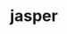 ---
title: "jasper"
layout: cache
categories: [package, develop]
meta: {"compilers": ["gcc@11.4.0", "gcc@12.4.0", "gcc@7.3.1", "gcc@9.4.0", "intel-oneapi-compilers@2024.1.0", "intel-oneapi-compilers@2025.1.0"], "num_specs": 30, "num_specs_by_stack": {"aws-isc": 1, "aws-isc-aarch64": 1, "aws-pcluster-neoverse_v1": 4, "aws-pcluster-x86_64_v4": 8, "e4s": 6, "e4s-neoverse_v1": 4, "e4s-oneapi": 4, "e4s-power": 2, "root": 30}, "oss": ["amzn2", "ubuntu20.04", "ubuntu22.04"], "platforms": ["linux"], "stacks": ["aws-isc", "aws-isc-aarch64", "aws-pcluster-neoverse_v1", "aws-pcluster-x86_64_v4", "e4s", "e4s-neoverse_v1", "e4s-oneapi", "e4s-power", "root"], "targets": ["aarch64", "neoverse_v1", "ppc64le", "x86_64_v3", "x86_64_v4"], "versions": ["2.0.32", "4.2.4"]}
spec_details: [{"compiler": "intel-oneapi-compilers@2024.1.0", "hash": "4m22ga4ydiedvnmsh3vzaibra64jk2cb", "os": "amzn2", "platform": "linux", "size": "-", "stacks": ["aws-pcluster-x86_64_v4", "root"], "target": "x86_64_v3", "variants": ["build_system=cmake", "build_type=Release", "generator=make", "~ipo", "+jpeg", "~opengl", "+shared"], "versions": ["4.2.4"]}, {"compiler": "gcc@12.4.0", "hash": "4o45fh22voizb6jm5i7sf7iab4mbd5cu", "os": "amzn2", "platform": "linux", "size": "-", "stacks": ["aws-pcluster-neoverse_v1", "root"], "target": "neoverse_v1", "variants": ["build_system=cmake", "build_type=Release", "generator=make", "~ipo", "+jpeg", "~opengl", "+shared"], "versions": ["4.2.4"]}, {"compiler": "gcc@11.4.0", "hash": "64v6rien2ljwayfwed4ezzxjb54oza6y", "os": "ubuntu22.04", "platform": "linux", "size": "-", "stacks": ["e4s", "root"], "target": "x86_64_v3", "variants": ["build_system=cmake", "build_type=Release", "generator=make", "~ipo", "+jpeg", "~opengl", "+shared"], "versions": ["4.2.4"]}, {"compiler": "gcc@11.4.0", "hash": "7b7jpaxvu6rd6mxjo332trheutgpjbjz", "os": "ubuntu22.04", "platform": "linux", "size": "-", "stacks": ["e4s", "root"], "target": "x86_64_v3", "variants": ["build_system=cmake", "build_type=Release", "generator=make", "~ipo", "+jpeg", "~opengl", "+shared"], "versions": ["2.0.32"]}, {"compiler": "gcc@11.4.0", "hash": "7cjuubszi5yziwgflfleiaqvilmpqlon", "os": "ubuntu22.04", "platform": "linux", "size": "-", "stacks": ["e4s", "root"], "target": "x86_64_v3", "variants": ["build_system=cmake", "build_type=Release", "generator=make", "~ipo", "+jpeg", "~opengl", "+shared"], "versions": ["2.0.32"]}, {"compiler": "intel-oneapi-compilers@2025.1.0", "hash": "7kf72n2pgk2nb6dvdyple6fm62xdz7xo", "os": "ubuntu22.04", "platform": "linux", "size": "-", "stacks": ["e4s-oneapi", "root"], "target": "x86_64_v3", "variants": ["build_system=cmake", "build_type=Release", "generator=make", "~ipo", "+jpeg", "~opengl", "+shared"], "versions": ["4.2.4"]}, {"compiler": "gcc@11.4.0", "hash": "aqdo3aga7uzuuzih3yrxviwenytqrwix", "os": "ubuntu22.04", "platform": "linux", "size": "-", "stacks": ["e4s-neoverse_v1", "root"], "target": "neoverse_v1", "variants": ["build_system=cmake", "build_type=Release", "generator=make", "~ipo", "+jpeg", "~opengl", "+shared"], "versions": ["4.2.4"]}, {"compiler": "gcc@11.4.0", "hash": "dhor2sk376u5d7hs53tvmjiuypnvb7l5", "os": "ubuntu22.04", "platform": "linux", "size": "-", "stacks": ["e4s-neoverse_v1", "root"], "target": "neoverse_v1", "variants": ["build_system=cmake", "build_type=Release", "generator=make", "~ipo", "+jpeg", "~opengl", "+shared"], "versions": ["4.2.4"]}, {"compiler": "intel-oneapi-compilers@2024.1.0", "hash": "ecqctaihxldt2dc6hvxaachsdxh2hei2", "os": "amzn2", "platform": "linux", "size": "-", "stacks": ["aws-pcluster-x86_64_v4", "root"], "target": "x86_64_v3", "variants": ["build_system=cmake", "build_type=Release", "generator=make", "~ipo", "+jpeg", "~opengl", "+shared"], "versions": ["4.2.4"]}, {"compiler": "gcc@12.4.0", "hash": "ew3awfdet5ffg466kmtxk6x36vghiswe", "os": "amzn2", "platform": "linux", "size": "-", "stacks": ["aws-pcluster-neoverse_v1", "root"], "target": "neoverse_v1", "variants": ["build_system=cmake", "build_type=Release", "generator=make", "~ipo", "+jpeg", "~opengl", "+shared"], "versions": ["4.2.4"]}, {"compiler": "intel-oneapi-compilers@2024.1.0", "hash": "gqfqwrhytz3zampvgbnl6546ikd5z4oj", "os": "amzn2", "platform": "linux", "size": "-", "stacks": ["aws-pcluster-x86_64_v4", "root"], "target": "x86_64_v4", "variants": ["build_system=cmake", "build_type=Release", "generator=make", "~ipo", "+jpeg", "~opengl", "+shared"], "versions": ["4.2.4"]}, {"compiler": "gcc@11.4.0", "hash": "jqz66c3hk345qmj6jd3275qzcc6mothz", "os": "ubuntu22.04", "platform": "linux", "size": "-", "stacks": ["e4s-neoverse_v1", "root"], "target": "neoverse_v1", "variants": ["build_system=cmake", "build_type=Release", "generator=make", "~ipo", "+jpeg", "~opengl", "+shared"], "versions": ["2.0.32"]}, {"compiler": "gcc@11.4.0", "hash": "kqefjyz2cuejz2g6qubflql6egooro6a", "os": "ubuntu22.04", "platform": "linux", "size": "-", "stacks": ["e4s", "root"], "target": "x86_64_v3", "variants": ["build_system=cmake", "build_type=Release", "generator=make", "~ipo", "+jpeg", "~opengl", "+shared"], "versions": ["4.2.4"]}, {"compiler": "gcc@7.3.1", "hash": "l5kkbxcnczp6dewo5epaqnivqhflefby", "os": "amzn2", "platform": "linux", "size": "-", "stacks": ["aws-isc-aarch64", "root"], "target": "aarch64", "variants": ["build_system=cmake", "build_type=Release", "generator=make", "~ipo", "+jpeg", "~opengl", "+shared"], "versions": ["4.2.4"]}, {"compiler": "gcc@12.4.0", "hash": "m7njftwylrxnngszngbb3vpdhgpii2w6", "os": "amzn2", "platform": "linux", "size": "-", "stacks": ["aws-pcluster-neoverse_v1", "root"], "target": "neoverse_v1", "variants": ["build_system=cmake", "build_type=Release", "generator=make", "~ipo", "+jpeg", "~opengl", "+shared"], "versions": ["4.2.4"]}, {"compiler": "intel-oneapi-compilers@2025.1.0", "hash": "nhousx3wz3z4nuqkpqani32m4p5erjlc", "os": "ubuntu22.04", "platform": "linux", "size": "-", "stacks": ["e4s-oneapi", "root"], "target": "x86_64_v3", "variants": ["build_system=cmake", "build_type=Release", "generator=make", "~ipo", "+jpeg", "~opengl", "+shared"], "versions": ["4.2.4"]}, {"compiler": "intel-oneapi-compilers@2024.1.0", "hash": "prb26hdak7ttbuiit5wn3vvb3a57hwwj", "os": "amzn2", "platform": "linux", "size": "-", "stacks": ["aws-pcluster-x86_64_v4", "root"], "target": "x86_64_v4", "variants": ["build_system=cmake", "build_type=Release", "generator=make", "~ipo", "+jpeg", "~opengl", "+shared"], "versions": ["4.2.4"]}, {"compiler": "intel-oneapi-compilers@2024.1.0", "hash": "q4i4zpq6vyvhmtdhcnx7xpv6c5a4j4zc", "os": "amzn2", "platform": "linux", "size": "-", "stacks": ["aws-pcluster-x86_64_v4", "root"], "target": "x86_64_v4", "variants": ["build_system=cmake", "build_type=Release", "generator=make", "~ipo", "+jpeg", "~opengl", "+shared"], "versions": ["4.2.4"]}, {"compiler": "gcc@12.4.0", "hash": "qxmdkpfnkmmbwcac2c4awz5oerh2has2", "os": "amzn2", "platform": "linux", "size": "-", "stacks": ["aws-pcluster-neoverse_v1", "root"], "target": "neoverse_v1", "variants": ["build_system=cmake", "build_type=Release", "generator=make", "~ipo", "+jpeg", "~opengl", "+shared"], "versions": ["4.2.4"]}, {"compiler": "intel-oneapi-compilers@2024.1.0", "hash": "re5rmrapgudzktxvw2pesggo545xhirj", "os": "amzn2", "platform": "linux", "size": "-", "stacks": ["aws-pcluster-x86_64_v4", "root"], "target": "x86_64_v3", "variants": ["build_system=cmake", "build_type=Release", "generator=make", "~ipo", "+jpeg", "~opengl", "+shared"], "versions": ["4.2.4"]}, {"compiler": "gcc@9.4.0", "hash": "t345wnmvxl32ap2gbuaccusqm5cuknhm", "os": "ubuntu20.04", "platform": "linux", "size": "-", "stacks": ["e4s-power", "root"], "target": "ppc64le", "variants": ["build_system=cmake", "build_type=Release", "generator=make", "~ipo", "+jpeg", "~opengl", "+shared"], "versions": ["4.2.4"]}, {"compiler": "gcc@11.4.0", "hash": "tw7yjjfmfezcahkkxrnlkntqvevl6xky", "os": "ubuntu22.04", "platform": "linux", "size": "-", "stacks": ["e4s", "root"], "target": "x86_64_v3", "variants": ["build_system=cmake", "build_type=Release", "generator=make", "~ipo", "+jpeg", "~opengl", "+shared"], "versions": ["4.2.4"]}, {"compiler": "intel-oneapi-compilers@2024.1.0", "hash": "uphnlidbyip6emwfgr6pzwazij6qtse3", "os": "amzn2", "platform": "linux", "size": "-", "stacks": ["aws-pcluster-x86_64_v4", "root"], "target": "x86_64_v3", "variants": ["build_system=cmake", "build_type=Release", "generator=make", "~ipo", "+jpeg", "~opengl", "+shared"], "versions": ["4.2.4"]}, {"compiler": "gcc@7.3.1", "hash": "virglznawadlqmrn7lwogr5epwphfsvk", "os": "amzn2", "platform": "linux", "size": "-", "stacks": ["aws-isc", "root"], "target": "x86_64_v3", "variants": ["build_system=cmake", "build_type=Release", "generator=make", "~ipo", "+jpeg", "~opengl", "+shared"], "versions": ["4.2.4"]}, {"compiler": "gcc@11.4.0", "hash": "wnewugztlobgjfubqlbekufw2nw2h4vu", "os": "ubuntu22.04", "platform": "linux", "size": "-", "stacks": ["e4s", "root"], "target": "x86_64_v3", "variants": ["build_system=cmake", "build_type=Release", "generator=make", "~ipo", "+jpeg", "~opengl", "+shared"], "versions": ["2.0.32"]}, {"compiler": "intel-oneapi-compilers@2025.1.0", "hash": "xe23vvf5zfc7tpx32qgwiqfnclvnqrnr", "os": "ubuntu22.04", "platform": "linux", "size": "-", "stacks": ["e4s-oneapi", "root"], "target": "x86_64_v3", "variants": ["build_system=cmake", "build_type=Release", "generator=make", "~ipo", "+jpeg", "~opengl", "+shared"], "versions": ["4.2.4"]}, {"compiler": "intel-oneapi-compilers@2025.1.0", "hash": "xjz5ffgs3q4tr2ea4rj7befr4ixmr5qk", "os": "ubuntu22.04", "platform": "linux", "size": "-", "stacks": ["e4s-oneapi", "root"], "target": "x86_64_v3", "variants": ["build_system=cmake", "build_type=Release", "generator=make", "~ipo", "+jpeg", "~opengl", "+shared"], "versions": ["4.2.4"]}, {"compiler": "gcc@11.4.0", "hash": "yaj4zmz4doi65eizgipibav2m3mtjuzq", "os": "ubuntu22.04", "platform": "linux", "size": "-", "stacks": ["e4s-neoverse_v1", "root"], "target": "neoverse_v1", "variants": ["build_system=cmake", "build_type=Release", "generator=make", "~ipo", "+jpeg", "~opengl", "+shared"], "versions": ["2.0.32"]}, {"compiler": "intel-oneapi-compilers@2024.1.0", "hash": "zbutxij27doidra3wlqdc4djjcvdskjg", "os": "amzn2", "platform": "linux", "size": "-", "stacks": ["aws-pcluster-x86_64_v4", "root"], "target": "x86_64_v4", "variants": ["build_system=cmake", "build_type=Release", "generator=make", "~ipo", "+jpeg", "~opengl", "+shared"], "versions": ["4.2.4"]}, {"compiler": "gcc@9.4.0", "hash": "ze24sxg5p35msew4dms4dldblldghy7a", "os": "ubuntu20.04", "platform": "linux", "size": "-", "stacks": ["e4s-power", "root"], "target": "ppc64le", "variants": ["build_system=cmake", "build_type=Release", "generator=make", "~ipo", "+jpeg", "~opengl", "+shared"], "versions": ["2.0.32"]}]
---